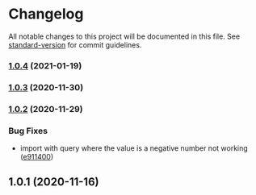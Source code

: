# Changelog

All notable changes to this project will be documented in this file. See [standard-version](https://github.com/conventional-changelog/standard-version) for commit guidelines.

### [1.0.4](https://github.com/Calvin-LL/webpack-image-rotate-loader/compare/v1.0.3...v1.0.4) (2021-01-19)

### [1.0.3](https://github.com/Calvin-LL/webpack-image-rotate-loader/compare/v1.0.2...v1.0.3) (2020-11-30)

### [1.0.2](https://github.com/Calvin-LL/webpack-image-rotate-loader/compare/v1.0.1...v1.0.2) (2020-11-29)


### Bug Fixes

* import with query where the value is a negative number not working ([e911400](https://github.com/Calvin-LL/webpack-image-rotate-loader/commit/e9114000670345847c0d6292514da4907bdb527a))

## 1.0.1 (2020-11-16)
